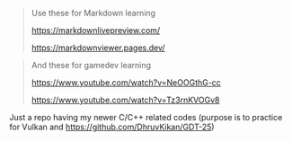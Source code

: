 
> Use these for Markdown learning
> 
> https://markdownlivepreview.com/
> 
> https://markdownviewer.pages.dev/
> 

> And these for gamedev learning
>
> https://www.youtube.com/watch?v=NeOOGthG-cc
>
> https://www.youtube.com/watch?v=Tz3rnKVOGv8
> 

Just a repo having my newer C/C++ related codes (purpose is to practice for Vulkan and https://github.com/DhruvKikan/GDT-25)



